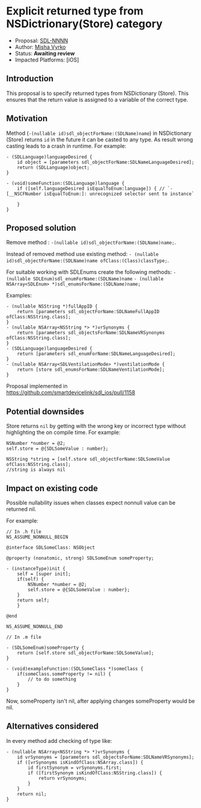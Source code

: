 # Explicit returned type from NSDictrionary(Store) category

* Proposal: [SDL-NNNN](NNNN-ios-check-type.md)
* Author: [Misha Vyrko](https://github.com/mvyrko)
* Status: **Awaiting review**
* Impacted Platforms: [iOS]

## Introduction

This proposal is to specify returned types from NSDictionary (Store).
This ensures that the return value is assigned to a variable of the correct type. 

## Motivation

Method (`-(nullable id)sdl_objectForName:(SDLName)name`) in NSDictionary (Store) returns `id` in the future it can be casted to any type.
As result wrong casting leads to a crash in runtime.
For example:
````
- (SDLLanguage)languageDesired {
    id object = [parameters sdl_objectForName:SDLNameLanguageDesired];
    return (SDLLanguage)object;
} 

- (void)someFunction:(SDLLanguage)language {
    if ([self.languageDesired isEqualToEnum:language]) { // `-[__NSCFNumber isEqualToEnum:]: unrecognized selector sent to instance`
        
    }
}
````

## Proposed solution

Remove method :
`-(nullable id)sdl_objectForName:(SDLName)name;`. 

Instead of removed method use existing method:
`- (nullable id)sdl_objectForName:(SDLName)name ofClass:(Class)classType;`.

For suitable working with SDLEnums create the following methods:
`- (nullable SDLEnum)sdl_enumForName:(SDLName)name`
`- (nullable NSArray<SDLEnum> *)sdl_enumsForName:(SDLName)name;`

Examples:
~~~~
- (nullable NSString *)fullAppID {
    return [parameters sdl_objectForName:SDLNameFullAppID ofClass:NSString.class];
}
- (nullable NSArray<NSString *> *)vrSynonyms {
    return [parameters sdl_objectsForName:SDLNameVRSynonyms ofClass:NSString.class];
}
- (SDLLanguage)languageDesired {
    return [parameters sdl_enumForName:SDLNameLanguageDesired];
}
- (nullable NSArray<SDLVentilationMode> *)ventilationMode {
    return [store sdl_enumsForName:SDLNameVentilationMode];
}
~~~~

Proposal implemented in https://github.com/smartdevicelink/sdl_ios/pull/1158

## Potential downsides

Store returns `nil` by getting with the wrong key or incorrect type without highlighting the on compile time.
For example: 
````
NSNumber *number = @2;
self.store = @{SDLSomeValue : number};

NSString *string = [self.store sdl_objectForName:SDLSomeValue ofClass:NSString.class]; 
//string is always nil
````

## Impact on existing code

Possible nullability issues when classes expect nonnull value can be returned nil.

For example:
```
// In .h file
NS_ASSUME_NONNULL_BEGIN

@interface SDLSomeClass: NSObject

@property (nonatomic, strong) SDLSomeEnum someProperty;

- (instanceType)init {
    self = [super init];
    if(self) {
        NSNumber *number = @2;
        self.store = @{SDLSomeValue : number};
    }
    return self;
    }

@end

NS_ASSUME_NONNULL_END

// In .m file

- (SDLSomeEnum)someProperty {
    return [self.store sdl_objectForName:SDLSomeValue];
}

- (void)exampleFunction:(SDLSomeClass *)someClass {
    if(someClass.someProperty != nil) {
        // to do something
    }
}
```
Now, someProperty isn't nil, after applying changes someProperty would be nil.

## Alternatives considered

In every method add checking of type like:
~~~~
- (nullable NSArray<NSString *> *)vrSynonyms {
    id vrSynonyms = [parameters sdl_objectsForName:SDLNameVRSynonyms];
    if ([vrSynonyms isKindOfClass:NSArray.class]) {
        id firstSynonym = vrSynonyms.first;
        if ([firstSynonym isKindOfClass:NSString.class]) {
            return vrSynonyms;
        }
    }
    return nil;
}
~~~~

